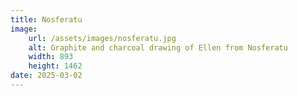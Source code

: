 ```yaml
---
title: Nosferatu
image:
    url: /assets/images/nosferatu.jpg
    alt: Graphite and charcoal drawing of Ellen from Nosferatu
    width: 893
    height: 1462
date: 2025-03-02
---
```

